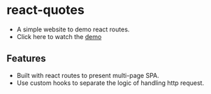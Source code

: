 # react-quotes
- A simple website to demo react routes.
- Click here to watch the [demo](https://react-router-19b17.web.app/quotes?sort=desc)

## Features
- Built with react routes to present multi-page SPA.
- Use custom hooks to separate the logic of handling http request.

